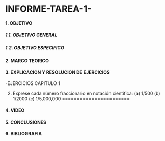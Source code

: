 # INFORME-TAREA-1-

#### 1. OBJETIVO
##### 1.1. OBJETIVO GENERAL
##### 1.2. OBJETIVO ESPECIFICO
#### 2. MARCO TEORICO
#### 3. EXPLICACION Y RESOLUCION DE EJERCICIOS
 -EJERCICIOS CAPITULO 1

2. Exprese cada número fraccionario en notación científica: 
(a) 1/500 
(b) 1/2000 
(c) 1/5,000,000
=======================
#### 4. VIDEO
#### 5. CONCLUSIONES
#### 6. BIBLIOGRAFIA
